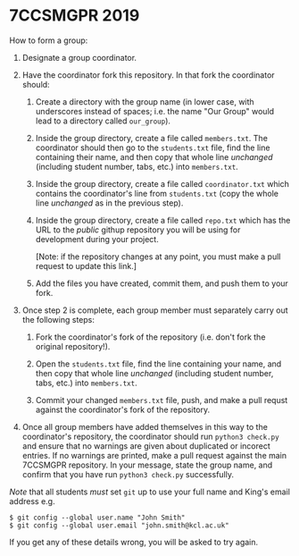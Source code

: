 # 7CCSMGPR 2019

How to form a group:

  1. Designate a group coordinator.

  2. Have the coordinator fork this repository. In that fork the coordinator
     should:
       1. Create a directory with the group name (in lower case, with
          underscores instead of spaces; i.e. the name "Our Group" would lead
          to a directory called `our_group`).

       2. Inside the group directory, create a file called `members.txt`. The
          coordinator should then go to the `students.txt` file, find the line
          containing their name, and then copy that whole line *unchanged*
          (including student number, tabs, etc.) into `members.txt`.

       3. Inside the group directory, create a file called `coordinator.txt`
          which contains the coordinator's line from `students.txt` (copy the
          whole line *unchanged* as in the previous step).

       4. Inside the group directory, create a file called `repo.txt` which
          has the URL to the *public* githup repository you will be using for
          development during your project.

          [Note: if the repository changes at any point, you must make a pull
          request to update this link.]

       5. Add the files you have created, commit them, and push them to your
          fork.

  3. Once step 2 is complete, each group member must separately carry out the
     following steps:
       1. Fork the coordinator's fork of the repository (i.e. don't fork
          the original repository!).

       2. Open the `students.txt` file, find the line containing your name,
          and then copy that whole line *unchanged* (including student number,
          tabs, etc.) into `members.txt`.

       3. Commit your changed `members.txt` file, push, and make a pull
          requst against the coordinator's fork of the repository.

  4. Once all group members have added themselves in this way to the
     coordinator's repository, the coordinator should run `python3 check.py` and
     ensure that no warnings are given about duplicated or incorect entries. If
     no warnings are printed, make a pull request against the main 7CCSMGPR
     repository. In your message, state the group name, and confirm that you
     have run `python3 check.py` successfully.

*Note* that all students *must* set `git` up to use your full name and King's
email address e.g.

```
$ git config --global user.name "John Smith"
$ git config --global user.email "john.smith@kcl.ac.uk"
```

If you get any of these details wrong, you will be asked to try again.
